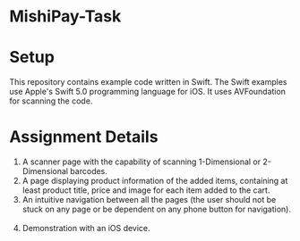 # MishiPay-Task

# Setup

This repository contains example code written in Swift. The Swift examples use Apple's Swift 5.0 programming language for iOS. It uses AVFoundation for scanning the code.

# Assignment Details

1. A scanner page with the capability of scanning 1-Dimensional or 2-Dimensional barcodes.  
2. A page displaying product information of the added items, containing at least product title, price and image for each item added to the cart.   
3. An intuitive navigation between all the pages (the user should not be stuck on any page or be dependent on any phone button for navigation).  
4. Demonstration with an iOS device.

